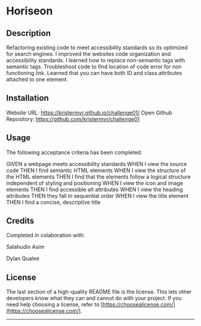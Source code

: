 # Horiseon 

## Description

Refactoring existing code to meet accessibility standards so its optimized for search engines. 
I improved the websites code organization and accessibility standards. I learned how to replace non-semantic tags with semantic tags. Troubleshoot code to find location of code error for non functioning link. Learned that you can have both ID and class attributes attached to one element. 

## Installation

Website URL: https://kristermyr.github.io/challenge01/
Open Github Repository: https://github.com/kristermyr/challenge01

## Usage

The following acceptance criteria has been completed: 

GIVEN a webpage meets accessibility standards
WHEN I view the source code
THEN I find semantic HTML elements
WHEN I view the structure of the HTML elements
THEN I find that the elements follow a logical structure independent of styling and positioning
WHEN I view the icon and image elements
THEN I find accessible alt attributes
WHEN I view the heading attributes
THEN they fall in sequential order
WHEN I view the title element
THEN I find a concise, descriptive title

## Credits

Completed in colaboration with:

Salahudin Asim

Dylan Qualee


## License

The last section of a high-quality README file is the license. This lets other developers know what they can and cannot do with your project. If you need help choosing a license, refer to [https://choosealicense.com/](https://choosealicense.com/).

---